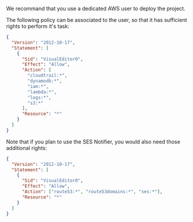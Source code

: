 We recommand that you use a dedicated AWS user to deploy the project.

The following policy can be associated to the user, so that it has sufficient rights to perform it's task:

```json
{
  "Version": "2012-10-17",
  "Statement": [
    {
      "Sid": "VisualEditor0",
      "Effect": "Allow",
      "Action": [
        "cloudtrail:*",
        "dynamodb:*",
        "iam:*",
        "lambda:*",
        "logs:*",
        "s3:*"
      ],
      "Resource": "*"
    }
  ]
}
```

Note that if you plan to use the SES Notifier, you would also need those additional rights:

```json
{
  "Version": "2012-10-17",
  "Statement": [
    {
      "Sid": "VisualEditor0",
      "Effect": "Allow",
      "Action": ["route53:*", "route53domains:*", "ses:*"],
      "Resource": "*"
    }
  ]
}
```
